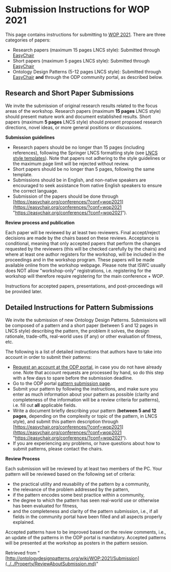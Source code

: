 #   Submission Instructions for WOP 2021


This page contains instructions for submitting to [WOP 2021](../../WOP/2021.1.md "WOP:2021"). There are three categories of papers:



* Research papers (maximum 15 pages LNCS style): Submitted through [EasyChair](https://easychair.org/conferences/?conf=wop2021 "https://easychair.org/conferences/?conf=wop2021")
* Short papers (maximum 5 pages LNCS style): Submitted through [EasyChair](https://easychair.org/conferences/?conf=wop2021 "https://easychair.org/conferences/?conf=wop2021")
* Ontology Design Patterns (5-12 pages LNCS style): Submitted through [EasyChair](https://easychair.org/conferences/?conf=wop2021 "https://easychair.org/conferences/?conf=wop2021") __and__ through the ODP community portal, as described below.


##   Research and Short Paper Submissions


We invite the submission of original research results related to the focus areas of the workshop. Research papers (maximum __15 pages__ LNCS style) should present mature work and document established results. Short papers (maximum __5 pages__ LNCS style) should present proposed research directions, novel ideas, or more general positions or discussions.


__Submission guidelines__



* Research papers should be no longer than 15 pages (including references), following the Springer LNCS formatting style (see [LNCS style templates](http://www.springer.com/computer/lncs?SGWID=0-164-6-793341-0 "http://www.springer.com/computer/lncs?SGWID=0-164-6-793341-0")). Note that papers not adhering to the style guidelines or the maximum page limit will be rejected without review.
* Short papers should be no longer than 5 pages, following the same template.
* Submissions should be in English, and non-native speakers are encouraged to seek assistance from native English speakers to ensure the correct language.
* Submission of the papers should be done through [https://easychair.org/conferences/?conf=wop2021](https://easychair.org/conferences/?conf=wop2021 "https://easychair.org/conferences/?conf=wop2021").


__Review process and publication__


Each paper will be reviewed by at least two reviewers. Final accept/reject decisions are made by the chairs based on these reviews. Acceptance is conditional, meaning that only accepted papers that perform the changes requested by the reviewers (this will be checked carefully by the chairs) and where at least one author registers for the workshop, will be included in the proceedings and in the workshop program. These papers will be made available online from the workshop webpage. Please note that ISWC usually does NOT allow "workshop-only" registrations, i.e. registering for the workshop will therefore require registering for the main conference + WOP.


Instructions for accepted papers, presentations, and post-proceedings will be provided later.



##   Detailed Instructions for Pattern Submissions


We invite the submission of new Ontology Design Patterns. Submissions will be composed of a pattern and a short paper (between 5 and 12 pages in LNCS style) describing the pattern, the problem it solves, the design rationale, trade-offs, real-world uses (if any) or other evaluation of fitness, etc.


The following is a list of detailed instructions that authors have to take into account in order to submit their patterns: 



* [Request an account at the ODP portal](http://ontologydesignpatterns.org/wiki/Special:RequestAccount "Special:RequestAccount"), in case you do not have already one. Note that account requests are processed by hand, so do this step with a few days to spare before the submission deadline.
* Go to the ODP portal  [pattern submission page](../../Submissions/SubmitAPattern.md "Submissions:SubmitAPattern").
* Submit your pattern by following the instructions, and make sure you enter as much information about your pattern as possible (clarity and completeness of the information will be a review criteria for patterns), i.e. fill out __all__ applicable fields.
* Write a document briefly describing your pattern (__between 5 and 12 pages__, depending on the complexity or topic of the pattern, in LNCS style), and submit this pattern description through [https://easychair.org/conferences/?conf=wop2021](https://easychair.org/conferences/?conf=wop2021 "https://easychair.org/conferences/?conf=wop2021").
* If you are experiencing any problems, or have questions about how to submit patterns, please contact the chairs.


__Review Process__


Each submission will be reviewed by at least two members of the PC. Your pattern will be reviewed based on the following set of criteria:



* the practical utility and reusability of the pattern by a community,
* the relevance of the problem addressed by the pattern,
* if the pattern encodes some best practice within a community,
* the degree to which the pattern has seen real-world use or otherwise has been evaluated for fitness,
* and the completeness and clarity of the pattern submission, i.e., if all fields in the community portal have been filled and all aspects properly explained.


Accepted patterns have to be improved based on the review comments, i.e., an update of the patterns in the ODP portal is mandatory. Accepted patterns will be presented at the workshop as posters in the pattern session.





Retrieved from "[http://ontologydesignpatterns.org/wiki/WOP:2021/Submission](../../Property/ReviewAboutSubmission.md)"